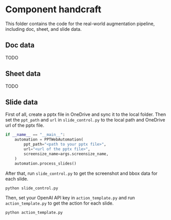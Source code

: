 # Component handcraft

This folder contains the code for the real-world augmentation pipeline, including doc, sheet, and slide data.

## Doc data
TODO

## Sheet data
TODO

## Slide data
First of all, create a pptx file in OneDrive and sync it to the local folder.
Then set the `ppt_path` and `url` in `slide_control.py` to the local path and OneDrive url of the pptx file.
``` python
if __name__ == "__main__":
    automation = PPTWebAutomation(
        ppt_path="<path to your pptx file>",
        url="<url of the pptx file>",
        screensize_name=args.screensize_name,
    )
    automation.process_slides()

```
After that, run `slide_control.py` to get the screenshot and bbox data for each slide.
``` bash
python slide_control.py
```

Then, set your OpenAI API key in `action_template.py` and run `action_template.py` to get the action for each slide.
``` bash
python action_template.py
```
